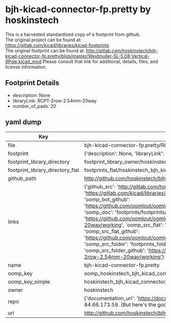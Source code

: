# bjh-kicad-connector-fp.pretty by hoskinstech  
This is a harvested standardized copy of a footprint from github.  
The original project can be found at:  
https://gitlab.com/kicad/libraries/kicad-footprints  
The original footprint can be found at:
http://gitlab.com/hoskinstech/bjh-kicad-connector-fp.pretty/blob/master/Weidmuller-SL-5.08-Vertical-9Pole.kicad_mod
Please consult that link for additional, details, files, and license information.  
## Footprint Details
* description: None  
* libraryLink: RCPT-2row-2.54mm-20way  
* number_of_pads: 20  
## yaml dump  
| Key | Value |  
| --- | --- |  
| file | bjh-kicad-connector-fp.pretty/RCPT-2row-2.54mm-20way.kicad_mod |  
| footprint | {'description': None, 'libraryLink': 'RCPT-2row-2.54mm-20way', 'number_of_pads': 20} |  
| footprint_library_directory | footprint_library_owner/hoskinstech_bjh-kicad-connector-fp.pretty |  
| footprint_library_directory_flat | footprints_flat/hoskinstech_bjh_kicad_connector_fp_rcpt_2row_2_54mm_20way/working |  
| github_path | http://github.com/hoskinstech/bjh-kicad-connector-fp.pretty/blob/master/RCPT-2row-2.54mm-20way.kicad_mod |  
| links | {'github_src': 'http://gitlab.com/hoskinstech/bjh-kicad-connector-fp.pretty/blob/master/Weidmuller-SL-5.08-Vertical-9Pole.kicad_mod', 'github_src_repo': 'https://gitlab.com/kicad/libraries/kicad-footprints', 'oomp_bot': 'footprints/hoskinstech_bjh_kicad_connector_fp_rcpt_2row_2_54mm_20way/working', 'oomp_bot_github': 'https://github.com/oomlout/oomlout_oomp_footprint_bot/tree/main/footprints/hoskinstech_bjh_kicad_connector_fp_rcpt_2row_2_54mm_20way/working', 'oomp_doc': 'footprints/footprints/hoskinstech/bjh-kicad-connector-fp/RCPT-2row-2.54mm-20way/working/', 'oomp_doc_github': 'https://github.com/oomlout/oomlout_oomp_footprint_doc/tree/main/footprints/footprints/hoskinstech/bjh-kicad-connector-fp/RCPT-2row-2.54mm-20way/working', 'oomp_src_flat': 'footprints_flat/footprints_flat/hoskinstech_bjh_kicad_connector_fp_rcpt_2row_2_54mm_20way/working', 'oomp_src_flat_github': 'https://github.com/oomlout/oomlout_oomp_footprint_src/tree/main/footprints_flat/hoskinstech_bjh_kicad_connector_fp_rcpt_2row_2_54mm_20way/working', 'oomp_src_folder': 'footprints_folder/footprints_folder/hoskinstech/bjh-kicad-connector-fp/RCPT-2row-2.54mm-20way/working', 'oomp_src_folder_github': 'https://github.com/oomlout/oomlout_oomp_footprint_src/tree/main/footprints_folder/hoskinstech/bjh-kicad-connector-fp/RCPT-2row-2.54mm-20way/working'} |  
| name | bjh-kicad-connector-fp.pretty |  
| oomp_key | oomp_hoskinstech_bjh_kicad_connector_fp_rcpt_2row_2_54mm_20way |  
| oomp_key_simple | hoskinstech_bjh_kicad_connector_fp_rcpt_2row_2_54mm_20way |  
| owner | hoskinstech |  
| repo | {'documentation_url': 'https://docs.github.com/rest/overview/resources-in-the-rest-api#rate-limiting', 'message': "API rate limit exceeded for 84.66.173.59. (But here's the good news: Authenticated requests get a higher rate limit. Check out the documentation for more details.)"} |  
| url | http://github.com/hoskinstech/bjh-kicad-connector-fp.pretty |  

